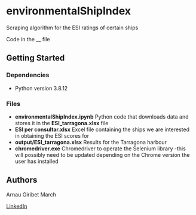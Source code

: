 # environmentalShipIndex

Scraping algorithm for the ESI ratings of certain ships

Code in the __ file

## Getting Started

### Dependencies

* Python version 3.8.12

### Files

* **environmentalShipIndex.ipynb** Python code that downloads data and stores it in the **ESI_tarragona.xlsx** file
* **ESI per consultar.xlsx** Excel file containing the ships we are interested in obtaining the ESI scores for
* **output/ESI_tarragona.xlsx** Results for the Tarragona harbour
* **chromedriver.exe** Chromedriver to operate the Selenium library -this will possibly need to be updated depending on the Chrome version the user has installed

## Authors

Arnau Giribet March

[LinkedIn](https://www.linkedin.com/in/arnau-giribet/)
